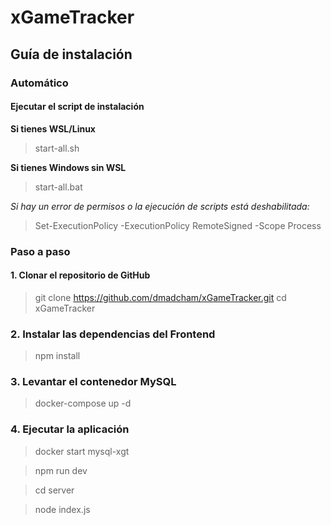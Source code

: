 # xGameTracker

## Guía de instalación

### Automático

#### Ejecutar el script de instalación

**Si tienes WSL/Linux**
> start-all.sh

**Si tienes Windows sin WSL**
> start-all.bat

*Si hay un error de permisos o la ejecución de scripts está deshabilitada:*
> Set-ExecutionPolicy -ExecutionPolicy RemoteSigned -Scope Process

### Paso a paso

#### 1. Clonar el repositorio de GitHub

> git clone https://github.com/dmadcham/xGameTracker.git
> cd xGameTracker

### 2. Instalar las dependencias del Frontend

> npm install

### 3. Levantar el contenedor MySQL

> docker-compose up -d

### 4. Ejecutar la aplicación

> docker start mysql-xgt 

> npm run dev

> cd server 

> node index.js
